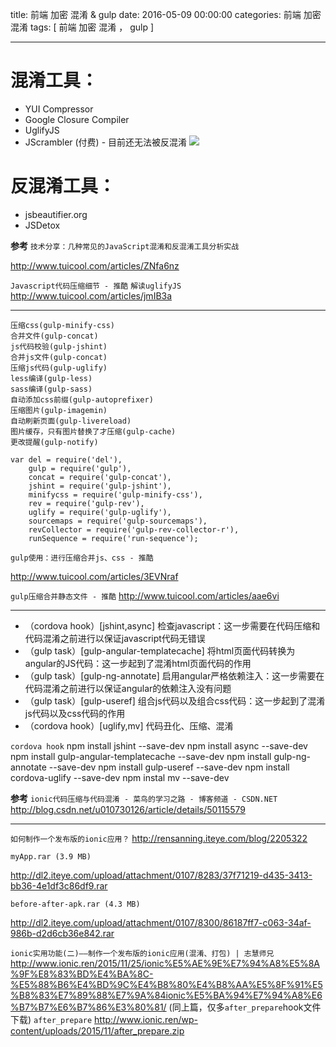 title:  前端 加密 混淆  & gulp
date: 2016-05-09 00:00:00
categories:  前端 加密 混淆
tags: [ 前端 加密 混淆 ， gulp ]


---


# 混淆工具：  
* YUI Compressor
*   Google Closure Compiler
*   UglifyJS
*   JScrambler (付费) - 目前还无法被反混淆
![]( http://7xnbs3.com1.z0.glb.clouddn.com/16-5-10/99220276.jpg)
<!--
-->



# 反混淆工具：  
*   jsbeautifier.org
*   JSDetox


**参考** `技术分享：几种常见的JavaScript混淆和反混淆工具分析实战`

http://www.tuicool.com/articles/ZNfa6nz


`Javascript代码压缩细节 - 推酷` `解读uglifyJS`
http://www.tuicool.com/articles/jmIB3a


---


```
压缩css(gulp-minify-css)
合并文件(gulp-concat)
js代码校验(gulp-jshint)
合并js文件(gulp-concat)
压缩js代码(gulp-uglify)
less编译(gulp-less)
sass编译(gulp-sass)
自动添加css前缀(gulp-autoprefixer)
压缩图片(gulp-imagemin)
自动刷新页面(gulp-livereload)
图片缓存，只有图片替换了才压缩(gulp-cache)
更改提醒(gulp-notify)
```
```
var del = require('del'),
    gulp = require('gulp'),
    concat = require('gulp-concat'),
    jshint = require('gulp-jshint'),
    minifycss = require('gulp-minify-css'),
    rev = require('gulp-rev'),
    uglify = require('gulp-uglify'),
    sourcemaps = require('gulp-sourcemaps'),
    revCollector = require('gulp-rev-collector-r'),
    runSequence = require('run-sequence');
```
`gulp使用：进行压缩合并js、css - 推酷`

http://www.tuicool.com/articles/3EVNraf


`gulp压缩合并静态文件 - 推酷`
http://www.tuicool.com/articles/aae6vi



---


* （cordova hook）[jshint,async] 检查javascript：这一步需要在代码压缩和代码混淆之前进行以保证javascript代码无错误
* （gulp task）[gulp-angular-templatecache] 将html页面代码转换为angular的JS代码：这一步起到了混淆html页面代码的作用
* （gulp task）[gulp-ng-annotate] 启用angular严格依赖注入：这一步需要在代码混淆之前进行以保证angular的依赖注入没有问题
* （gulp task）[gulp-useref] 组合js代码以及组合css代码：这一步起到了混淆js代码以及css代码的作用
* （cordova hook）[uglify,mv] 代码丑化、压缩、混淆


`cordova hook`
npm install jshint --save-dev
npm install async --save-dev
npm install gulp-angular-templatecache --save-dev
npm install gulp-ng-annotate --save-dev
npm install gulp-useref --save-dev
npm install cordova-uglify --save-dev
npm instal mv --save-dev


**参考** `ionic代码压缩与代码混淆 - 菜鸟的学习之路 - 博客频道 - CSDN.NET`
http://blog.csdn.net/u010730126/article/details/50115579


---
`如何制作一个发布版的ionic应用？`
http://rensanning.iteye.com/blog/2205322


`myApp.rar (3.9 MB) `

http://dl2.iteye.com/upload/attachment/0107/8283/37f71219-d435-3413-bb36-4e1df3c86df9.rar


`before-after-apk.rar (4.3 MB)`

http://dl2.iteye.com/upload/attachment/0107/8300/86187ff7-c063-34af-986b-d2d6cb36e842.rar




`ionic实用功能(二)——制作一个发布版的ionic应用(混淆、打包) | 志慧师兄`
http://www.ionic.ren/2015/11/25/ionic%E5%AE%9E%E7%94%A8%E5%8A%9F%E8%83%BD%E4%BA%8C-%E5%88%B6%E4%BD%9C%E4%B8%80%E4%B8%AA%E5%8F%91%E5%B8%83%E7%89%88%E7%9A%84ionic%E5%BA%94%E7%94%A8%E6%B7%B7%E6%B7%86%E3%80%81/
(同上篇，仅多`after_prepare`hook文件下载)
`after_prepare`
http://www.ionic.ren/wp-content/uploads/2015/11/after_prepare.zip


<!-- more -->
